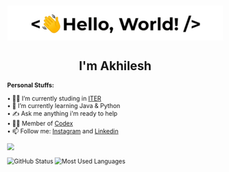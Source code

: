 <div><img src="https://github.com/Raviruler/Raviruler/blob/main/assets/hello.gif"/></div>
<h1 align="center">I'm Akhilesh</h1>
<b>Personal Stuffs:</b>  

• 👨‍🎓 I’m currently studing in [ITER](https://www.soa.ac.in/iter)  
• 🌱 I’m currently learning Java & Python  
• ✍ Ask me anything i'm ready to help  
• 👨‍💻 Member of [Codex](https://github.com/codex-iter)  
• 📫 Follow me: [Instagram](https://www.instagram.com/i_am.akhilesh/) and [Linkedin](https://www.linkedin.com/in/akhilesh-mattam-2247851b3/) 

![](https://komarev.com/ghpvc/?username=AkhileshMattam&color=blue)

<img src="https://github-readme-stats.vercel.app/api?username=AkhileshMattam&count_private=true&show_icons=true&theme=radical" alt="GitHub Status"/>
<img src = "https://github-readme-stats.vercel.app/api/top-langs/?username=AkhileshMattam&show_icons=true&layout=compact&theme=radical" alt="Most Used Languages">
